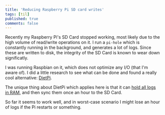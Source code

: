 ```yaml
---
title: 'Reducing Raspberry Pi SD card writes'
tags: [til]
published: true
comments: false
---
```


Recently my Raspberry Pi's SD Card stopped working, most likely due to the high volume of read/write operations on it. I run a `pi-hole` which is constantly running in the background, and generates a lot of logs. Since these are written to disk, the integrity of the SD Card is known to wear down significatly.

I was running Raspbian on it, which does not optimize any I/O (that I'm aware of). I did a little research to see what can be done and found a really cool alternative: [DietPi](https://dietpi.com). 

The unique thing about DietPi which applies here is that it can [hold all logs in RAM](https://dietpi.com/docs/software/log_system/#dietpi-ramlog), and then sync them once an hour to the SD Card. 

So far it seems to work well, and in worst-case scenario I might lose an hour of logs if the Pi restarts or something.
